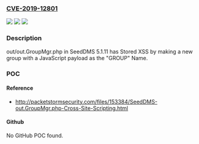 ### [CVE-2019-12801](https://cve.mitre.org/cgi-bin/cvename.cgi?name=CVE-2019-12801)
![](https://img.shields.io/static/v1?label=Product&message=n%2Fa&color=blue)
![](https://img.shields.io/static/v1?label=Version&message=n%2Fa&color=blue)
![](https://img.shields.io/static/v1?label=Vulnerability&message=n%2Fa&color=brighgreen)

### Description

out/out.GroupMgr.php in SeedDMS 5.1.11 has Stored XSS by making a new group with a JavaScript payload as the "GROUP" Name.

### POC

#### Reference
- http://packetstormsecurity.com/files/153384/SeedDMS-out.GroupMgr.php-Cross-Site-Scripting.html

#### Github
No GitHub POC found.


